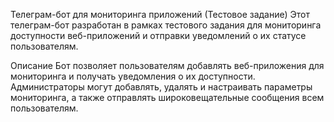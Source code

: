 
Телеграм-бот для мониторинга приложений (Тестовое задание)
Этот телеграм-бот разработан в рамках тестового задания для мониторинга доступности веб-приложений и отправки уведомлений о их статусе пользователям.

Описание
Бот позволяет пользователям добавлять веб-приложения для мониторинга и получать уведомления о их доступности. Администраторы могут добавлять, удалять и настраивать параметры мониторинга, а также отправлять широковещательные сообщения всем пользователям.

